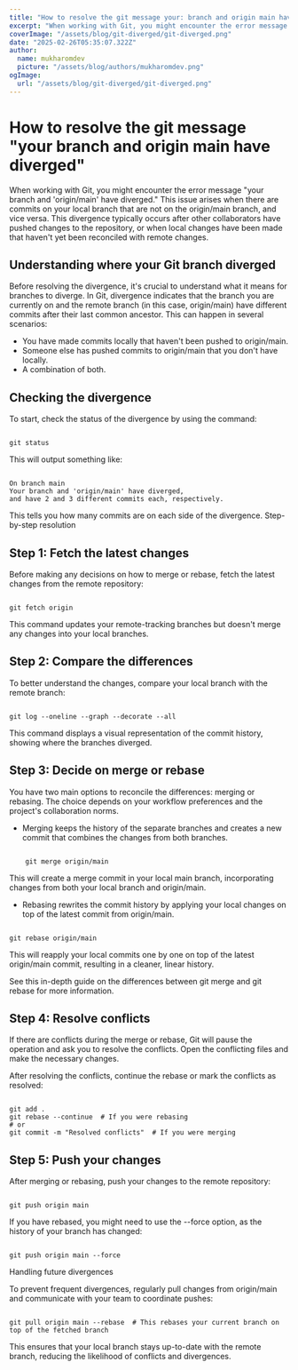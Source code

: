 ```yaml
---
title: "How to resolve the git message your: branch and origin main have diverged"
excerpt: "When working with Git, you might encounter the error message **your branch and 'origin/main' have diverged.** This issue arises when there are commits on your local branch that are not on the origin/main branch, and vice versa."
coverImage: "/assets/blog/git-diverged/git-diverged.png"
date: "2025-02-26T05:35:07.322Z"
author:
  name: mukharomdev
  picture: "/assets/blog/authors/mukharomdev.png"
ogImage:
  url: "/assets/blog/git-diverged/git-diverged.png"
---
```

# How to resolve the git message "your branch and origin main have diverged"


When working with Git, you might encounter the error message "your branch and 'origin/main' have diverged." This issue arises when there are commits on your local branch that are not on the origin/main branch, and vice versa. This divergence typically occurs after other collaborators have pushed changes to the repository, or when local changes have been made that haven't yet been reconciled with remote changes.

## Understanding where your Git branch diverged

Before resolving the divergence, it's crucial to understand what it means for branches to diverge. In Git, divergence indicates that the branch you are currently on and the remote branch (in this case, origin/main) have different commits after their last common ancestor. This can happen in several scenarios:

- You have made commits locally that haven't been pushed to origin/main.
- Someone else has pushed commits to origin/main that you don't have locally.
- A combination of both.

## Checking the divergence

To start, check the status of the divergence by using the command:

```Terminal

git status
```

This will output something like:

```Terminal

On branch main
Your branch and 'origin/main' have diverged,
and have 2 and 3 different commits each, respectively.
```

This tells you how many commits are on each side of the divergence.
Step-by-step resolution

## Step 1: Fetch the latest changes

Before making any decisions on how to merge or rebase, fetch the latest changes from the remote repository:
```Terminal

git fetch origin
```
This command updates your remote-tracking branches but doesn't merge any changes into your local branches.
## Step 2: Compare the differences

To better understand the changes, compare your local branch with the remote branch:

```Terminal

git log --oneline --graph --decorate --all
```
This command displays a visual representation of the commit history, showing where the branches diverged.

## Step 3: Decide on merge or rebase

You have two main options to reconcile the differences: merging or rebasing. The choice depends on your workflow preferences and the project's collaboration norms.

- Merging keeps the history of the separate branches and creates a new commit that combines the changes from both branches.

```Terminal

    git merge origin/main
```

This will create a merge commit in your local main branch, incorporating changes from both your local branch and origin/main.

- Rebasing rewrites the commit history by applying your local changes on top of the latest commit from origin/main.
```Terminal

git rebase origin/main
```

This will reapply your local commits one by one on top of the latest origin/main commit, resulting in a cleaner, linear history.

See this in-depth guide on the differences between git merge and git rebase for more information.

## Step 4: Resolve conflicts

If there are conflicts during the merge or rebase, Git will pause the operation and ask you to resolve the conflicts. Open the conflicting files and make the necessary changes.

After resolving the conflicts, continue the rebase or mark the conflicts as resolved:
```Terminal

git add .
git rebase --continue  # If you were rebasing
# or
git commit -m "Resolved conflicts"  # If you were merging
````

## Step 5: Push your changes

After merging or rebasing, push your changes to the remote repository:

```Terminal

git push origin main
```

If you have rebased, you might need to use the --force option, as the history of your branch has changed:

```Terminal

git push origin main --force
```
Handling future divergences

To prevent frequent divergences, regularly pull changes from origin/main and communicate with your team to coordinate pushes:

```Terminal

git pull origin main --rebase  # This rebases your current branch on top of the fetched branch
```
This ensures that your local branch stays up-to-date with the remote branch, reducing the likelihood of conflicts and divergences.